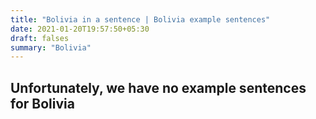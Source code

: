 ```yaml
---
title: "Bolivia in a sentence | Bolivia example sentences"
date: 2021-01-20T19:57:50+05:30
draft: falses
summary: "Bolivia"
---
```

## Unfortunately, we have no example sentences for Bolivia                 
